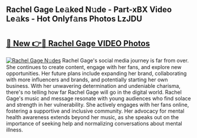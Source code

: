 ## Rachel Gage Le𝚊ked N𝚞de - Part-xBX Video Le𝚊ks - Hot Onlyf𝚊ns Photos LzJDU

# <h2><a href="http://ab87974.deff.icu/?id=Rachel+Gage">🔗 New 👉🔴 Rachel Gage VIDEO Photos</a></h2>

[![Rachel Gage N𝚞des](https://i.imgur.com/rIISA9y.gif)](http://ab87974.deff.icu/?id=Rachel+Gage)
Rachel Gage's social media journey is far from over. She continues to create content, engage with her fans, and explore new opportunities. Her future plans include expanding her brand, collaborating with more influencers and brands, and potentially starting her own business. With her unwavering determination and undeniable charisma, there's no telling how far Rachel Gage will go in the digital world. Rachel Gage's music and message resonate with young audiences who find solace and strength in her vulnerability. She actively engages with her fans online, fostering a supportive and inclusive community. Her advocacy for mental health awareness extends beyond her music, as she speaks out on the importance of seeking help and normalizing conversations about mental illness.
